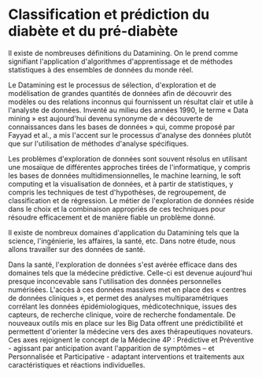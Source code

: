 # Classification et prédiction du diabète et du pré-diabète #

Il existe de nombreuses définitions du Datamining. On le prend comme signifiant l'application d'algorithmes d'apprentissage et de méthodes statistiques à des ensembles de données du monde réel. 

Le Datamining est le processus de sélection, d'exploration et de modélisation de grandes quantités de données afin de découvrir des modèles ou des relations inconnus qui fournissent un résultat clair et utile à l'analyste de données. Inventé au milieu des années 1990, le terme « Data mining » est aujourd'hui devenu synonyme de « découverte de connaissances dans les bases de données » qui, comme proposé par Fayyad et al., a mis l'accent sur le processus d'analyse des données plutôt que sur l'utilisation de méthodes d'analyse spécifiques. 

Les problèmes d'exploration de données sont souvent résolus en utilisant une mosaïque de différentes approches tirées de l'informatique, y compris les bases de données multidimensionnelles, le machine learning, le soft computing et la visualisation de données, et à partir de statistiques, y compris les techniques de test d'hypothèses, de regroupement, de classification et de régression. Le métier de l'exploration de données réside dans le choix et la combinaison appropriés de ces techniques pour résoudre efficacement et de manière fiable un problème donné.

Il existe de nombreux domaines d'application du Datamining tels que la science, l'ingénierie, les affaires, la santé, etc. Dans notre étude, nous allons travailler sur des données de santé.

Dans la santé, l'exploration de données s'est avérée efficace dans des domaines tels que la médecine prédictive. Celle-ci est devenue aujourd'hui presque inconcevable sans l'utilisation des données personnelles numérisées. L'accès à ces données massives met en place des « centres de données cliniques », et permet des analyses multiparamétriques corrélant les données épidémiologiques, médicotechnique, issues des capteurs, de recherche clinique, voire de recherche fondamentale. De nouveaux outils mis en place sur les Big Data offrent une prédictibilité et permettent d'orienter la médecine vers des axes thérapeutiques novateurs. Ces axes rejoignent le concept de la Médecine 4P : Prédictive et Préventive - agissant par anticipation avant l'apparition de symptômes – et Personnalisée et Participative - adaptant interventions et traitements aux caractéristiques et réactions individuelles.
